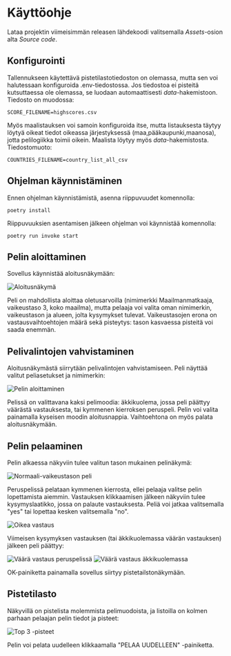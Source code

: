# Käyttöohje

Lataa projektin viimeisimmän releasen lähdekoodi valitsemalla *Assets*-osion alta *Source code*.

## Konfigurointi

Tallennukseen käytettävä pistetilastotiedoston on olemassa, mutta sen voi halutessaan konfiguroida .env-tiedostossa. Jos tiedostoa ei pisteitä kutsuttaessa ole olemassa, se luodaan automaattisesti *data*-hakemistoon. Tiedosto on muodossa:

```
SCORE_FILENAME=highscores.csv
```
Myös maalistauksen voi samoin konfiguroida itse, mutta listauksesta täytyy löytyä oikeat tiedot oikeassa järjestyksessä (maa,pääkaupunki,maanosa), jotta pelilogiikka toimii oikein. Maalista löytyy myös *data*-hakemistosta. Tiedostomuoto:

```
COUNTRIES_FILENAME=country_list_all_csv
```

## Ohjelman käynnistäminen

Ennen ohjelman käynnistämistä, asenna riippuvuudet komennolla:

```
poetry install
```

Riippuvuuksien asentamisen jälkeen ohjelman voi käynnistää komennolla:

```
poetry run invoke start
```

## Pelin aloittaminen

Sovellus käynnistää aloitusnäkymään:

![Aloitusnäkymä](Kuvat/start.png)

Peli on mahdollista aloittaa oletusarvoilla (nimimerkki Maailmanmatkaaja, vaikeustaso 3, koko maailma), mutta pelaaja voi valita oman nimimerkin, vaikeustason ja alueen, jolta kysymykset tulevat. Vaikeustasojen erona on vastausvaihtoehtojen määrä sekä pisteytys: tason kasvaessa pisteitä voi saada enemmän.

## Pelivalintojen vahvistaminen

Aloitusnäkymästä siirrytään pelivalintojen vahvistamiseen. Peli näyttää valitut peliasetukset ja nimimerkin:

![Pelin aloittaminen](Kuvat/ready.png)

Pelissä on valittavana kaksi pelimoodia: äkkikuolema, jossa peli päättyy väärästä vastauksesta, tai kymmenen kierroksen peruspeli. Pelin voi valita painamalla kyseisen moodin aloitusnappia. Vaihtoehtona on myös palata aloitusnäkymään.

## Pelin pelaaminen

Pelin alkaessa näkyviin tulee valitun tason mukainen pelinäkymä:

![Normaali-vaikeustason peli](Kuvat/game.png)

Peruspelissä pelataan kymmenen kierrosta, ellei pelaaja valitse pelin lopettamista aiemmin. Vastauksen klikkaamisen jälkeen näkyviin tulee kysymyslaatikko, jossa on palaute vastauksesta. Peliä voi jatkaa valitsemalla "yes" tai lopettaa kesken valitsemalla "no".

![Oikea vastaus](Kuvat/correct.png)

Viimeisen kysymyksen vastauksen (tai äkkikuolemassa väärän vastauksen) jälkeen peli päättyy:

![Väärä vastaus peruspelissä](Kuvat/incorrect.png)   ![Väärä vastaus äkkikuolemassa](Kuvat/sudden_death.png)

 OK-painiketta painamalla sovellus siirtyy pistetailstonäkymään.

## Pistetilasto

Näkyvillä on pistelista molemmista pelimuodoista, ja listoilla on kolmen parhaan pelaajan pelin tiedot ja pisteet:

![Top 3 -pisteet](Kuvat/highscores.png)

Pelin voi pelata uudelleen klikkaamalla "PELAA UUDELLEEN" -painiketta.
